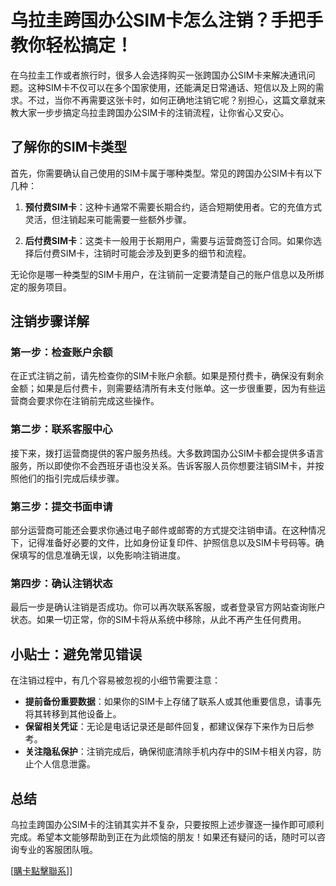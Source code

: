 # 乌拉圭跨国办公SIM卡怎么注销？手把手教你轻松搞定！

在乌拉圭工作或者旅行时，很多人会选择购买一张跨国办公SIM卡来解决通讯问题。这种SIM卡不仅可以在多个国家使用，还能满足日常通话、短信以及上网的需求。不过，当你不再需要这张卡时，如何正确地注销它呢？别担心，这篇文章就来教大家一步步搞定乌拉圭跨国办公SIM卡的注销流程，让你省心又安心。

## 了解你的SIM卡类型

首先，你需要确认自己使用的SIM卡属于哪种类型。常见的跨国办公SIM卡有以下几种：

1. **预付费SIM卡**：这种卡通常不需要长期合约，适合短期使用者。它的充值方式灵活，但注销起来可能需要一些额外步骤。
   
2. **后付费SIM卡**：这类卡一般用于长期用户，需要与运营商签订合同。如果你选择后付费SIM卡，注销时可能会涉及到更多的细节和流程。

无论你是哪一种类型的SIM卡用户，在注销前一定要清楚自己的账户信息以及所绑定的服务项目。

## 注销步骤详解

### 第一步：检查账户余额

在正式注销之前，请先检查你的SIM卡账户余额。如果是预付费卡，确保没有剩余金额；如果是后付费卡，则需要结清所有未支付账单。这一步很重要，因为有些运营商会要求你在注销前完成这些操作。

### 第二步：联系客服中心

接下来，拨打运营商提供的客户服务热线。大多数跨国办公SIM卡都会提供多语言服务，所以即使你不会西班牙语也没关系。告诉客服人员你想要注销SIM卡，并按照他们的指引完成后续步骤。

### 第三步：提交书面申请

部分运营商可能还会要求你通过电子邮件或邮寄的方式提交注销申请。在这种情况下，记得准备好必要的文件，比如身份证复印件、护照信息以及SIM卡号码等。确保填写的信息准确无误，以免影响注销进度。

### 第四步：确认注销状态

最后一步是确认注销是否成功。你可以再次联系客服，或者登录官方网站查询账户状态。如果一切正常，你的SIM卡将从系统中移除，从此不再产生任何费用。

## 小贴士：避免常见错误

在注销过程中，有几个容易被忽视的小细节需要注意：

- **提前备份重要数据**：如果你的SIM卡上存储了联系人或其他重要信息，请事先将其转移到其他设备上。
- **保留相关凭证**：无论是电话记录还是邮件回复，都建议保存下来作为日后参考。
- **关注隐私保护**：注销完成后，确保彻底清除手机内存中的SIM卡相关内容，防止个人信息泄露。

## 总结

乌拉圭跨国办公SIM卡的注销其实并不复杂，只要按照上述步骤逐一操作即可顺利完成。希望本文能够帮助到正在为此烦恼的朋友！如果还有疑问的话，随时可以咨询专业的客服团队哦。

[[購卡點擊聯系](https://t.me/s/SXDXQF)]]